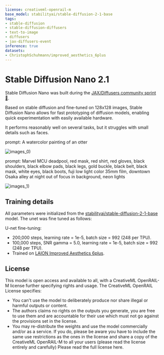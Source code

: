 ```yaml
---
license: creativeml-openrail-m
base_model: stabilityai/stable-diffusion-2-1-base
tags:
- stable-diffusion
- stable-diffusion-diffusers
- text-to-image
- diffusers
- jax-diffusers-event
inference: true
datasets:
- ChristophSchuhmann/improved_aesthetics_6plus
---
```


# Stable Diffusion Nano 2.1

Stable Diffusion Nano was built during the [JAX/Diffusers community sprint 🧨](https://github.com/huggingface/community-events/tree/main/jax-controlnet-sprint#jaxdiffusers-community-sprint-).

Based on stable diffusion and fine-tuned on 128x128 images, Stable Diffusion Nano
allows for fast prototyping of diffusion models, enabling quick experimentation
with easily available hardware.

It performs reasonably well on several tasks, but it struggles with small details
such as faces.

prompt: A watercolor painting of an otter

![images_0)](./images_0.png)

prompt: Marvel MCU deadpool, red mask, red shirt, red gloves, black shoulders,
black elbow pads, black legs, gold buckle, black belt, black mask, white eyes,
black boots, fuji low light color 35mm film, downtown Osaka alley at night out
of focus in background, neon lights

![images_1)](./images_1.png)


## Training details
All parameters were initialized from the [stabilityai/stable-diffusion-2-1-base](https://huggingface.co/stabilityai/stable-diffusion-2-1-base)
model. The unet was fine tuned as follows:

U-net fine-tuning:
- 200,000 steps, learning rate = 1e-5, batch size = 992 (248 per TPU).
- 100,000 steps, SNR gamma = 5.0, learning rate = 1e-5, batch size = 992 (248 per TPU).
- Trained on [LAION Improved Aesthetics 6plus](https://huggingface.co/datasets/ChristophSchuhmann/improved_aesthetics_6plus).


## License
This model is open access and available to all, with a CreativeML OpenRAIL-M license
further specifying rights and usage. The CreativeML OpenRAIL License specifies:

- You can't use the model to deliberately produce nor share illegal or harmful outputs or content.
- The authors claims no rights on the outputs you generate, you are free to use them and are accountable for their use which must not go against the provisions set in the license.
- You may re-distribute the weights and use the model commercially and/or as a service. If you do, please be aware you have to include the same use restrictions as the ones in the license and share a copy of the CreativeML OpenRAIL-M to all your users (please read the license entirely and carefully) Please read the full license here.